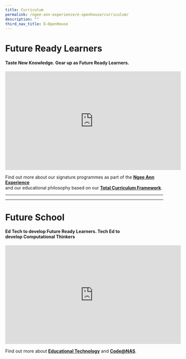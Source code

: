 ```yaml
---
title: Curriculum
permalink: /ngee-ann-experience/e-openhouse/curriculum/
description: ""
third_nav_title: E–OpenHouse
---
```

# Future Ready Learners


#### **Taste New Knowledge.  Gear up as Future Ready Learners.**

<iframe width="560" height="315" src="https://www.youtube.com/embed/rCYOb8Vm6Uk" title="YouTube video player" frameborder="0" allow="accelerometer; autoplay; clipboard-write; encrypted-media; gyroscope; picture-in-picture; web-share" allowfullscreen=""></iframe>

Find out more about our signature programmes as part of the&nbsp;[**Ngee Ann Experience**](/ngee-ann-experience)  
and our educational philosophy based on our&nbsp;[**Total Curriculum Framework**](/curriculum/total-curriculum-framework-tcf).

<hr><hr>

# Future School


#### **Ed Tech**&nbsp;to develop&nbsp;**Future Ready Learners. Tech Ed**&nbsp;to develop&nbsp;**Computational Thinkers**

<iframe width="560" height="315" src="https://www.youtube.com/embed/234UnA5zb7w" title="YouTube video player" frameborder="0" allow="accelerometer; autoplay; clipboard-write; encrypted-media; gyroscope; picture-in-picture; web-share" allowfullscreen=""></iframe>

Find out more about&nbsp;[**Educational Technology**](/curriculum/educational-technology-in-nas)&nbsp;and&nbsp;[**Code@NAS**](/curriculum/educational-technology-in-nas/code-at-nas).